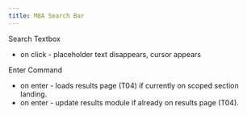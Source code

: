 ```yaml
---
title: M8A Search Bar
---
```


Search Textbox

- on click - placeholder text disappears, cursor appears

Enter Command

- on enter - loads results page (T04) if currently on scoped section landing. 
- on enter - update results module if already on results page (T04).
